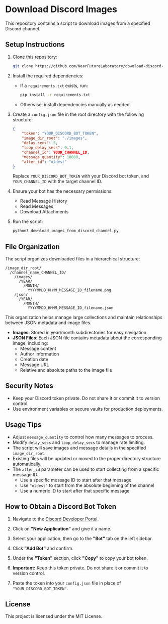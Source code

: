 # Download Discord Images

This repository contains a script to download images from a specified Discord channel.

## Setup Instructions

1. Clone this repository:

   ```bash
   git clone https://github.com/NearFutureLaboratory/download-discord-channel-images.git
   ```

2. Install the required dependencies:

   * If a `requirements.txt` exists, run:

     ```bash
     pip install -r requirements.txt
     ```

   * Otherwise, install dependencies manually as needed.

3. Create a `config.json` file in the root directory with the following structure:

   ```json
   {
       "token": "YOUR_DISCORD_BOT_TOKEN",
       "image_dir_root": "./images",
       "delay_secs": 5,
       "loop_delay_secs": 0.1,
       "channel_id": YOUR_CHANNEL_ID,
       "message_quantity": 10000,
       "after_id": "oldest"
   }
   ```

   Replace `YOUR_DISCORD_BOT_TOKEN` with your Discord bot token, and `YOUR_CHANNEL_ID` with the target channel ID.

4. Ensure your bot has the necessary permissions:

   * Read Message History
   * Read Messages
   * Download Attachments

5. Run the script:

   ```bash
   python3 download_images_from_discord_channel.py
   ```

## File Organization

The script organizes downloaded files in a hierarchical structure:

```
/image_dir_root/
  /channel_name_CHANNEL_ID/
    /images/
      /YEAR/
        /MONTH/
          YYYYMMDD_HHMM_MESSAGE_ID_filename.png
    /json/
      /YEAR/
        /MONTH/
          YYYYMMDD_HHMM_MESSAGE_ID_filename.json
```

This organization helps manage large collections and maintain relationships between JSON metadata and image files.

* **Images**: Stored in year/month subdirectories for easy navigation
* **JSON Files**: Each JSON file contains metadata about the corresponding image, including:
  - Message content
  - Author information
  - Creation date
  - Message URL
  - Relative and absolute paths to the image file

## Security Notes

* Keep your Discord token private. Do not share it or commit it to version control.
* Use environment variables or secure vaults for production deployments.

## Usage Tips

* Adjust `message_quantity` to control how many messages to process.
* Modify `delay_secs` and `loop_delay_secs` to manage rate limiting.
* The script will save images and message details in the specified `image_dir_root`.
* Existing files will be updated or moved to the proper directory structure automatically.
* The `after_id` parameter can be used to start collecting from a specific message ID:
  - Use a specific message ID to start after that message
  - Use `"oldest"` to start from the absolute beginning of the channel
  - Use a numeric ID to start after that specific message

## How to Obtain a Discord Bot Token

1. Navigate to the [Discord Developer Portal](https://discord.com/developers/applications).

2. Click on **"New Application"** and give it a name.

3. Select your application, then go to the **"Bot"** tab on the left sidebar.

4. Click **"Add Bot"** and confirm.

5. Under the **"Token"** section, click **"Copy"** to copy your bot token.

6. **Important:** Keep this token private. Do not share it or commit it to version control.

7. Paste the token into your `config.json` file in place of `"YOUR_DISCORD_BOT_TOKEN"`.

## License

This project is licensed under the MIT License.